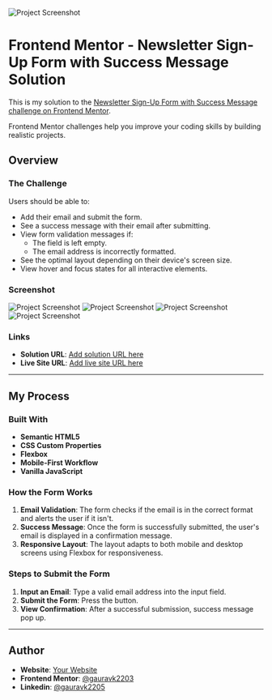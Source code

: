 ![Project Screenshot](./design/desktop-preview.jpg)
# Frontend Mentor - Newsletter Sign-Up Form with Success Message Solution

This is my solution to the [Newsletter Sign-Up Form with Success Message challenge on Frontend Mentor](https://www.frontendmentor.io/challenges/newsletter-signup-form-with-success-message-3FC1AZbNrv).

Frontend Mentor challenges help you improve your coding skills by building realistic projects.

## Overview

### The Challenge

Users should be able to:

- Add their email and submit the form.
- See a success message with their email after submitting.
- View form validation messages if:
  - The field is left empty.
  - The email address is incorrectly formatted.
- See the optimal layout depending on their device's screen size.
- View hover and focus states for all interactive elements.

### Screenshot

![Project Screenshot](./design/desktop-design.jpg)
![Project Screenshot](./design/mobile-design.jpg)
![Project Screenshot](./design/desktop-success-active.jpg)
![Project Screenshot](./design/mobile-success.jpg)

### Links

- **Solution URL**: [Add solution URL here](https://your-solution-url.com)
- **Live Site URL**: [Add live site URL here](https://your-live-site-url.com)

---

## My Process

### Built With

- **Semantic HTML5**
- **CSS Custom Properties**
- **Flexbox**
- **Mobile-First Workflow**
- **Vanilla JavaScript**

### How the Form Works

1. **Email Validation**: The form checks if the email is in the correct format and alerts the user if it isn't.
2. **Success Message**: Once the form is successfully submitted, the user's email is displayed in a confirmation message.
3. **Responsive Layout**: The layout adapts to both mobile and desktop screens using Flexbox for responsiveness.

### Steps to Submit the Form

1. **Input an Email**: Type a valid email address into the input field.
2. **Submit the Form**: Press the button.
3. **View Confirmation**: After a successful submission, success message pop up.

---

## Author

- **Website**: [Your Website](https://www.your-site.com)
- **Frontend Mentor**: [@gauravk2203](https://www.frontendmentor.io/profile/gauravk2203)
- **Linkedin**: [@gauravk2205](https://www.linkedin.com/in/gauravk2205)
